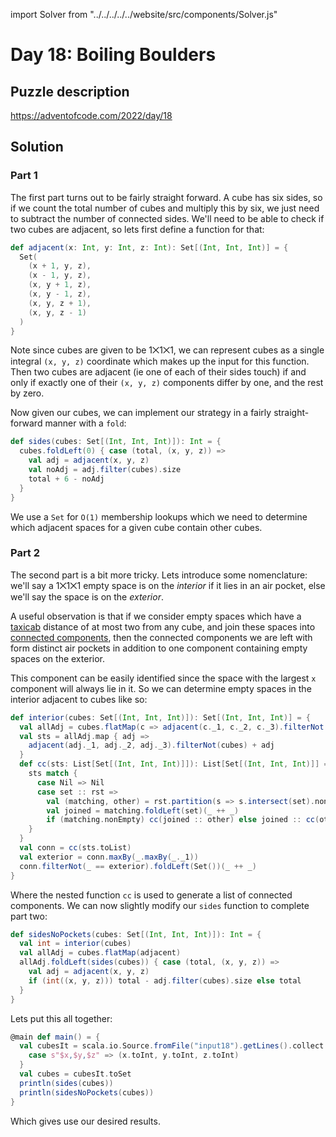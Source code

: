 import Solver from "../../../../../website/src/components/Solver.js"

# Day 18: Boiling Boulders

## Puzzle description

https://adventofcode.com/2022/day/18

## Solution

### Part 1

The first part turns out to be fairly straight forward.  A cube has six sides, so if we count the total number of cubes and multiply this by six, we just need to subtract the number of connected sides.  We'll need to be able to check if two cubes are adjacent, so lets first define a function for that:

```scala
def adjacent(x: Int, y: Int, z: Int): Set[(Int, Int, Int)] = {
  Set(
    (x + 1, y, z),
    (x - 1, y, z),
    (x, y + 1, z),
    (x, y - 1, z),
    (x, y, z + 1),
    (x, y, z - 1)
  )
}
```

Note since cubes are given to be 1⨉1⨉1, we can represent cubes as a single integral `(x, y, z)` coordinate which makes up the input for this function.  Then two cubes are adjacent (ie one of each of their sides touch) if and only if exactly one of their `(x, y, z)` components differ by one, and the rest by zero.

Now given our cubes, we can implement our strategy in a fairly straight-forward manner with a `fold`:
```scala
def sides(cubes: Set[(Int, Int, Int)]): Int = {
  cubes.foldLeft(0) { case (total, (x, y, z)) =>
    val adj = adjacent(x, y, z)
    val noAdj = adj.filter(cubes).size
    total + 6 - noAdj
  }
}
```
We use a `Set` for `O(1)` membership lookups which we need to determine which adjacent spaces for a given cube contain other cubes.

### Part 2

The second part is a bit more tricky.  Lets introduce some nomenclature: we'll say a 1⨉1⨉1 empty space is on the *interior* if it lies in an air pocket, else we'll say the space is on the *exterior*.

A useful observation is that if we consider empty spaces which have a [taxicab](https://adventofcode.com/2022/day/18) distance of at most two from any cube, and join these spaces into [connected components](https://en.wikipedia.org/wiki/Component_(graph_theory)), then the connected components we are left with form distinct air pockets in addition to one component containing empty spaces on the exterior.

This component can be easily identified since the space with the largest `x` component will always lie in it.  So we can determine empty spaces in the interior adjacent to cubes like so:

```scala
def interior(cubes: Set[(Int, Int, Int)]): Set[(Int, Int, Int)] = {
  val allAdj = cubes.flatMap(c => adjacent(c._1, c._2, c._3).filterNot(cubes))
  val sts = allAdj.map { adj =>
    adjacent(adj._1, adj._2, adj._3).filterNot(cubes) + adj
  }
  def cc(sts: List[Set[(Int, Int, Int)]]): List[Set[(Int, Int, Int)]] = {
    sts match {
      case Nil => Nil
      case set :: rst =>
        val (matching, other) = rst.partition(s => s.intersect(set).nonEmpty)
        val joined = matching.foldLeft(set)(_ ++ _)
        if (matching.nonEmpty) cc(joined :: other) else joined :: cc(other)
    }
  }
  val conn = cc(sts.toList)
  val exterior = conn.maxBy(_.maxBy(_._1))
  conn.filterNot(_ == exterior).foldLeft(Set())(_ ++ _)
}
```
Where the nested function `cc` is used to generate a list of connected components.  We can now slightly modify our `sides` function to complete part two:

```scala
def sidesNoPockets(cubes: Set[(Int, Int, Int)]): Int = {
  val int = interior(cubes)
  val allAdj = cubes.flatMap(adjacent)
  allAdj.foldLeft(sides(cubes)) { case (total, (x, y, z)) =>
    val adj = adjacent(x, y, z)
    if (int((x, y, z))) total - adj.filter(cubes).size else total
  }
}
```

Lets put this all together:

```scala
@main def main() = {
  val cubesIt = scala.io.Source.fromFile("input18").getLines().collect {
    case s"$x,$y,$z" => (x.toInt, y.toInt, z.toInt)
  }
  val cubes = cubesIt.toSet
  println(sides(cubes))
  println(sidesNoPockets(cubes))
}
```

Which gives use our desired results.
